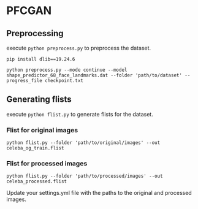 # PFCGAN

## Preprocessing

execute `python preprocess.py` to preprocess the dataset.


```
pip install dlib==19.24.6

python preprocess.py --mode continue --model shape_predictor_68_face_landmarks.dat --folder 'path/to/dataset' --progress_file checkpoint.txt
```

## Generating flists

execute `python flist.py` to generate flists for the dataset.

### Flist for original images

```
python flist.py --folder 'path/to/original/images' --out celeba_og_train.flist 
```

### Flist for processed images
```
python flist.py --folder 'path/to/processed/images' --out celeba_processed.flist 
```

Update your settings.yml file with the paths to the original and processed images.